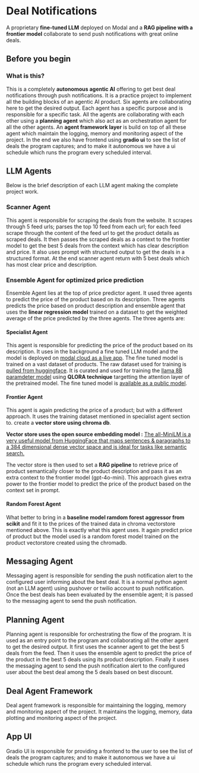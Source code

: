 # Deal Notifications

A proprietary **fine-tuned LLM** deployed on Modal and a **RAG pipeline with a frontier model** collaborate to send push notifications with great online deals.

## Before you begin

### What is this?

This is a completely **autonomous agentic AI** offering to get best deal notifications through push notifications. It is a practice project to implement all the building blocks of an agentic AI product.
Six agents are collaborating here to get the desired output. Each agent has a specific purpose and is responsible for a specific task. All the agents are collaborating with each other using a **planning agent** which also act as an orchestration agent for all the other agents. An **agent framework layer** is build on top of all these agent which maintain the logging, memory and monitoring aspect of the project. In the end we also have frontend using **gradio ui** to see the list of deals the program captures; and to make it autonomous we have a ui schedule which runs the program every scheduled interval. 

## LLM Agents

Below is the brief description of each LLM agent making the complete project work.

### Scanner Agent

This agent is responsible for scraping the deals from the website. It scrapes through 5 feed urls; 
parses the top 10 feed from each url; for each feed scrape through the content of the feed url to get the product details as scraped deals. It then passes the scraped deals as a context to the frontier model to get the best 5 deals from the context which has clear description and price. It also uses prompt with structured output to get the deals in a structured format. At the end scanner agent return with 5 best deals which has most clear price and description.

### Ensemble Agent for optimized price prediction

Ensemble Agent lies at the top of price predictor agent. It used three agents to predict the price of the product based on its description. Three agents predicts the price based on product description and ensemble agent that uses the **linear regression model** trained on a dataset to get the weighted average of the price predicted by the three agents. The three agents are:

#### Specialist Agent

This agent is responsible for predicting the price of the product based on its description. It uses in the background a fine tuned LLM model and the model is deployed on [modal cloud as a live app](https://modal.com/). The fine tuned model is trained on a vast dataset of products. The raw dataset used for training is [pulled from huggingface](https://huggingface.co/datasets/McAuley-Lab/Amazon-Reviews-2023/tree/main/raw/review_categories). It is curated and used for training the [llama 8B paramdeter model](https://huggingface.co/meta-llama/Llama-3.1-8B) using **QLORA technique** targetting the attention layer of the pretrained model. The fine tuned model is [available as a public model](https://huggingface.co/Jai23051989/pricer-2024-09-13_13.04.39).

#### Frontier Agent

This agent is again predicting the price of a product; but with a different approach. It uses the training dataset mentioned in specialist agent section to. create a **vector store using chroma db**. 

**Vector store uses the open source embedding model :**
[The all-MiniLM is a very useful model from HuggingFace that maps sentences & paragraphs to a 384 dimensional dense vector space and is ideal for tasks like semantic search.](https://huggingface.co/sentence-transformers/all-MiniLM-L6-v2)

 The vector store is then used to set a **RAG pipeline** to retrieve price of product semantically closer to the product description and pass it as an extra context to the frontier model (gpt-4o-mini). This approach gives extra power to the frontier model to predict the price of the product based on the context set in prompt.

#### Random Forest Agent

What better to bring in a **baseline model ramdom forest aggressor from scikit** and fit it to the prices of the trained data in chroma vectorstore mentioned above. This is exactly what this agent uses. It again predict price of product but the model used is a random forest model trained on the product vectorstore created using the chromadb.

## Messaging Agent

Messaging agent is responsible for sending the push notification alert to the configured user informing about the best deal. It is a normal python agent (not an LLM agent) using pushover or twilio account to push notification. Once the best deals has been evaluated by the ensemble agent; it is passed to the messaging agent to send the push notification.

## Planning Agent

Planning agent is responsible for orchestrating the flow of the program. It is used as an entry point to the program and collaborating all the other agent to get the desired output. It first uses the scanner agent to get the best 5 deals from the feed. Then it uses the ensemble agent to predict the price of the product in the best 5 deals using its product description. Finally it uses the messaging agent to send the push notification alert to the configured user about the best deal among the 5 deals based on best discount.

## Deal Agent Framework

Deal agent framework is responsible for maintaining the logging, memory and monitoring aspect of the project. It maintains the logging, memory, data plotting and monitoring aspect of the project. 

## App UI

Gradio UI is responsible for providing a frontend to the user to see the list of deals the program captures; and to make it autonomous we have a ui schedule which runs the program every scheduled interval.









